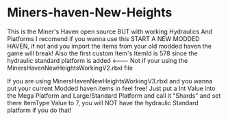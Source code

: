 # Miners-haven-New-Heights
This is the Miner's Haven open source BUT with working Hydraulics And Platforms
I recomend if you wanna use this START A NEW MODDED HAVEN, if not and you import the items from your old modded haven the game will break!
Also the first custom Item's ItemId is 578 since the hydraulic standard platform is added <--- Not if your using the MinersHavenNewHeightsWorkingV2.rbxl file

If you are using MinersHavenNewHeightsWorkingV3.rbxl and you wanna put your current Modded haven items in feel free! Just put a Int Value into the Mega Platform and Large/Standard Platform and call it "Shards" and set there ItemType Value to 7, you will NOT have the hydraulic Standard platform if you do that!
